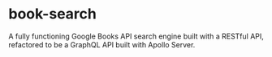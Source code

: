 # book-search
A fully functioning Google Books API search engine built with a RESTful API, refactored to be a GraphQL API built with Apollo Server.
